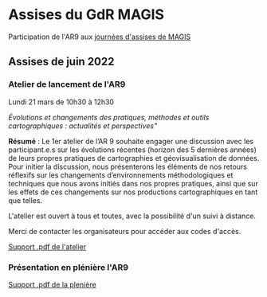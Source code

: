 # Assises du GdR MAGIS
Participation de l'AR9 aux [journées d'assises de MAGIS](https://journeesmagis.sciencesconf.org/resource/page/id/7)

## Assises de juin 2022 </br>

### Atelier de lancement de l'AR9 </br>
Lundi 21 mars de 10h30 à 12h30

_Évolutions et changements des pratiques, méthodes et outils cartographiques : actualités et perspectives"_

**Résumé** : Le 1er atelier de l’AR 9 souhaite engager une discussion avec les participant.e.s sur les évolutions récentes (horizon des 5 dernières années) de leurs propres pratiques de cartographies et géovisualisation de données. Pour initier la discussion, nous présenterons les éléments de nos retours réflexifs sur les changements d’environnements méthodologiques et techniques que nous avons initiés dans nos propres pratiques, ainsi que sur les effets de ces changements sur nos productions cartographiques en tant que telles.

L'atelier est ouvert à tous et toutes, avec la possibilité d'un suivi à distance. 

Merci de contacter les organisateurs pour accéder aux codes d'accès.

[Support .pdf de l'atelier](https://github.com/magisAR9/Assises/blob/main/prez/GdR_MAGIS_Atelier_AR9.pdf)

### Présentation en plénière l'AR9

[Support .pdf de la plenière](https://github.com/magisAR9/Assises/blob/main/prez/GdR_MAGIS_Presentation_AR9.pdf)
